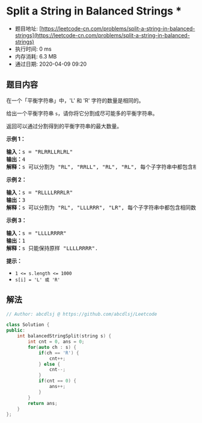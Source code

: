 # Split a String in Balanced Strings *
- 题目地址: [https://leetcode-cn.com/problems/split-a-string-in-balanced-strings](https://leetcode-cn.com/problems/split-a-string-in-balanced-strings)
- 执行时间: 0 ms
- 内存消耗: 6.3 MB
- 通过日期: 2020-04-09 09:20

## 题目内容
<p>在一个「平衡字符串」中，'L' 和 'R' 字符的数量是相同的。</p>

<p>给出一个平衡字符串 <code>s</code>，请你将它分割成尽可能多的平衡字符串。</p>

<p>返回可以通过分割得到的平衡字符串的最大数量。</p>



<p><strong>示例 1：</strong></p>

<pre><strong>输入：</strong>s = "RLRRLLRLRL"
<strong>输出：</strong>4
<strong>解释：</strong>s 可以分割为 "RL", "RRLL", "RL", "RL", 每个子字符串中都包含相同数量的 'L' 和 'R'。
</pre>

<p><strong>示例 2：</strong></p>

<pre><strong>输入：</strong>s = "RLLLLRRRLR"
<strong>输出：</strong>3
<strong>解释：</strong>s 可以分割为 "RL", "LLLRRR", "LR", 每个子字符串中都包含相同数量的 'L' 和 'R'。
</pre>

<p><strong>示例 3：</strong></p>

<pre><strong>输入：</strong>s = "LLLLRRRR"
<strong>输出：</strong>1
<strong>解释：</strong>s 只能保持原样 "LLLLRRRR".
</pre>



<p><strong>提示：</strong></p>

<ul>
	<li><code>1 <= s.length <= 1000</code></li>
	<li><code>s[i] = 'L' 或 'R'</code></li>
</ul>


## 解法
```cpp
// Author: abcdlsj @ https://github.com/abcdlsj/Leetcode

class Solution {
public:
    int balancedStringSplit(string s) {
        int cnt = 0, ans = 0;
        for(auto ch : s) {
            if(ch == 'R') {
                cnt++;
            } else {
                cnt--;
            }
            if(cnt == 0) {
                ans++;
            }
        }
        return ans;
    }
};

```